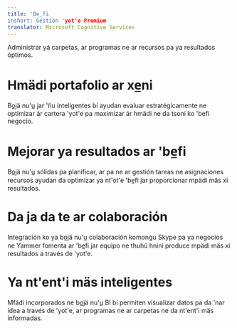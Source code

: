 ```yaml
---
title: 'Be̲fi
inshort: Gestión 'yot'e Premium
translator: Microsoft Cognitive Services
---
```


Administrar yá carpetas, ar programas ne ar recursos pa ya resultados óptimos.

# Hmädi portafolio ar xe̲ni
Bo̲jä nu'u̲ jar 'ñu inteligentes bí ayudan evaluar estratégicamente ne optimizar ár cartera 'yot'e pa maximizar ár hmädi ne da tsoni ko 'befi negocio. 

# Mejorar ya resultados ar 'be̲fi
Bo̲jä nu'u̲ sólidas pa planificar, ar pa ne ar gestión tareas ne asignaciones recursos ayudan da optimizar ya nt'ot'e 'be̲fi jar proporcionar mpädi mäs xi resultados. 

# Da ja da te ar colaboración
Integración ko ya bo̲jä nu'u̲ colaboración komongu Skype pa ya negocios ne Yammer fomenta ar 'be̲fi jar equipo ne thuhú hnini produce mpädi mäs xi resultados a través de 'yot'e. 

# Ya nt'ent'i mäs inteligentes 
Mfädi incorporados ne bo̲jä nu'u̲ BI bí permiten visualizar datos pa da 'nar idea a través de 'yot'e, ar programas ne ar carpetas ne da nt'ent'i mäs informadas. 





